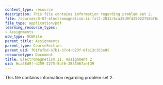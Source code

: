 ```yaml
---
content_type: resource
description: This file contains information regarding problem set 2.
file: /courses/8-07-electromagnetism-ii-fall-2012/6ca38d9fd25922758bf62833467aef39_MIT8_07F12_pset02.pdf
file_type: application/pdf
learning_resource_types:
- Assignments
ocw_type: OCWFile
parent_title: Assignments
parent_type: CourseSection
parent_uid: f61fafbd-b7b1-37c4-b23f-6fa13c353e85
resourcetype: Document
title: Electromagnetism II, Assignment 2
uid: 6ca38d9f-d259-2275-8bf6-2833467aef39
---
```

This file contains information regarding problem set 2.


